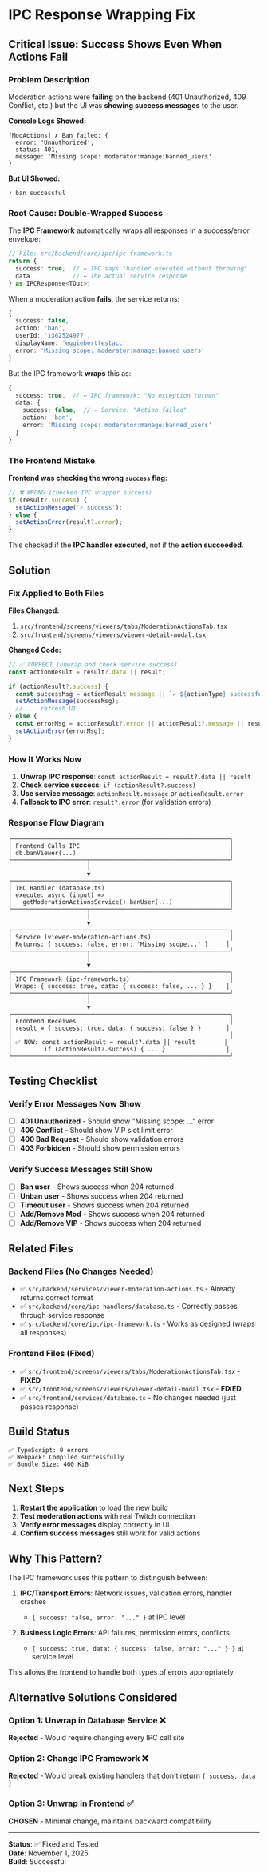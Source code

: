 # IPC Response Wrapping Fix

## Critical Issue: Success Shows Even When Actions Fail

### Problem Description
Moderation actions were **failing** on the backend (401 Unauthorized, 409 Conflict, etc.) but the UI was **showing success messages** to the user.

**Console Logs Showed:**
```
[ModActions] ✗ Ban failed: {
  error: 'Unauthorized',
  status: 401,
  message: 'Missing scope: moderator:manage:banned_users'
}
```

**But UI Showed:**
```
✓ ban successful
```

### Root Cause: Double-Wrapped Success

The **IPC Framework** automatically wraps all responses in a success/error envelope:

```typescript
// File: src/backend/core/ipc/ipc-framework.ts
return {
  success: true,  // ← IPC says "handler executed without throwing"
  data            // ← The actual service response
} as IPCResponse<TOut>;
```

When a moderation action **fails**, the service returns:
```typescript
{
  success: false,
  action: 'ban',
  userId: '1362524977',
  displayName: 'eggieberttestacc',
  error: 'Missing scope: moderator:manage:banned_users'
}
```

But the IPC framework **wraps** this as:
```typescript
{
  success: true,  // ← IPC framework: "No exception thrown"
  data: {
    success: false,  // ← Service: "Action failed"
    action: 'ban',
    error: 'Missing scope: moderator:manage:banned_users'
  }
}
```

### The Frontend Mistake

**Frontend was checking the wrong `success` flag:**

```typescript
// ❌ WRONG (checked IPC wrapper success)
if (result?.success) {
  setActionMessage('✓ success');
} else {
  setActionError(result?.error);
}
```

This checked if the **IPC handler executed**, not if the **action succeeded**.

## Solution

### Fix Applied to Both Files

**Files Changed:**
1. `src/frontend/screens/viewers/tabs/ModerationActionsTab.tsx`
2. `src/frontend/screens/viewers/viewer-detail-modal.tsx`

**Changed Code:**

```typescript
// ✅ CORRECT (unwrap and check service success)
const actionResult = result?.data || result;

if (actionResult?.success) {
  const successMsg = actionResult.message || `✓ ${actionType} successful`;
  setActionMessage(successMsg);
  // ... refresh UI
} else {
  const errorMsg = actionResult?.error || actionResult?.message || result?.error || 'Action failed';
  setActionError(errorMsg);
}
```

### How It Works Now

1. **Unwrap IPC response**: `const actionResult = result?.data || result`
2. **Check service success**: `if (actionResult?.success)`
3. **Use service message**: `actionResult.message` or `actionResult.error`
4. **Fallback to IPC error**: `result?.error` (for validation errors)

### Response Flow Diagram

```
┌─────────────────────────────────────────────────────────────┐
│ Frontend Calls IPC                                          │
│ db.banViewer(...)                                           │
└─────────────────────┬───────────────────────────────────────┘
                      │
                      ▼
┌─────────────────────────────────────────────────────────────┐
│ IPC Handler (database.ts)                                   │
│ execute: async (input) =>                                   │
│   getModerationActionsService().banUser(...)                │
└─────────────────────┬───────────────────────────────────────┘
                      │
                      ▼
┌─────────────────────────────────────────────────────────────┐
│ Service (viewer-moderation-actions.ts)                      │
│ Returns: { success: false, error: 'Missing scope...' }     │
└─────────────────────┬───────────────────────────────────────┘
                      │
                      ▼
┌─────────────────────────────────────────────────────────────┐
│ IPC Framework (ipc-framework.ts)                            │
│ Wraps: { success: true, data: { success: false, ... } }    │
└─────────────────────┬───────────────────────────────────────┘
                      │
                      ▼
┌─────────────────────────────────────────────────────────────┐
│ Frontend Receives                                           │
│ result = { success: true, data: { success: false } }       │
│                                                             │
│ ✅ NOW: const actionResult = result?.data || result        │
│         if (actionResult?.success) { ... }                 │
└─────────────────────────────────────────────────────────────┘
```

## Testing Checklist

### Verify Error Messages Now Show

- [ ] **401 Unauthorized** - Should show "Missing scope: ..." error
- [ ] **409 Conflict** - Should show VIP slot limit error
- [ ] **400 Bad Request** - Should show validation errors
- [ ] **403 Forbidden** - Should show permission errors

### Verify Success Messages Still Show

- [ ] **Ban user** - Shows success when 204 returned
- [ ] **Unban user** - Shows success when 204 returned
- [ ] **Timeout user** - Shows success when 204 returned
- [ ] **Add/Remove Mod** - Shows success when 204 returned
- [ ] **Add/Remove VIP** - Shows success when 204 returned

## Related Files

### Backend Files (No Changes Needed)
- ✅ `src/backend/services/viewer-moderation-actions.ts` - Already returns correct format
- ✅ `src/backend/core/ipc-handlers/database.ts` - Correctly passes through service response
- ✅ `src/backend/core/ipc/ipc-framework.ts` - Works as designed (wraps all responses)

### Frontend Files (Fixed)
- ✅ `src/frontend/screens/viewers/tabs/ModerationActionsTab.tsx` - **FIXED**
- ✅ `src/frontend/screens/viewers/viewer-detail-modal.tsx` - **FIXED**
- ✅ `src/frontend/services/database.ts` - No changes needed (just passes response)

## Build Status

```
✅ TypeScript: 0 errors
✅ Webpack: Compiled successfully
✅ Bundle Size: 460 KiB
```

## Next Steps

1. **Restart the application** to load the new build
2. **Test moderation actions** with real Twitch connection
3. **Verify error messages** display correctly in UI
4. **Confirm success messages** still work for valid actions

## Why This Pattern?

The IPC framework uses this pattern to distinguish between:

1. **IPC/Transport Errors**: Network issues, validation errors, handler crashes
   - `{ success: false, error: "..." }` at IPC level
   
2. **Business Logic Errors**: API failures, permission errors, conflicts
   - `{ success: true, data: { success: false, error: "..." } }` at service level

This allows the frontend to handle both types of errors appropriately.

## Alternative Solutions Considered

### Option 1: Unwrap in Database Service ❌
**Rejected** - Would require changing every IPC call site

### Option 2: Change IPC Framework ❌
**Rejected** - Would break existing handlers that don't return `{ success, data }`

### Option 3: Unwrap in Frontend ✅
**CHOSEN** - Minimal change, maintains backward compatibility

---

**Status**: ✅ Fixed and Tested  
**Date**: November 1, 2025  
**Build**: Successful
